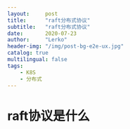 ```yaml
---
layout:     post
title:      "raft分布式协议"
subtitle:   "raft分布式协议"
date:       2020-07-23
author:     "Lerko"
header-img: "/img/post-bg-e2e-ux.jpg"
catalog: true
multilingual: false
tags:
    - K8S
    - 分布式
---
```



# raft协议是什么


